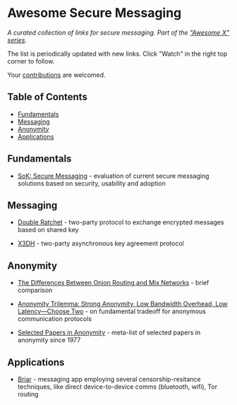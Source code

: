 # Awesome Secure Messaging

*A curated collection of links for secure messaging. Part of the ["Awesome X" series](https://github.com/sindresorhus/awesome).*

The list is periodically updated with new links. Click "Watch" in the right top corner to follow.

Your [contributions](contributing.md) are welcomed.

## Table of Contents

- [Fundamentals](#fundamentals)
- [Messaging](#messaging)
- [Anonymity](#anonymity)
- [Applications](#applications)

## Fundamentals

- [SoK: Secure Messaging](http://cacr.uwaterloo.ca/techreports/2015/cacr2015-02.pdf) - evaluation of current secure messaging solutions based on security, usability and adoption

## Messaging

- [Double Ratchet](https://signal.org/docs/specifications/doubleratchet/) - two-party protocol to exchange encrypted messages based on shared key

- [X3DH](https://signal.org/docs/specifications/x3dh/) - two-party asynchronous key agreement protocol

## Anonymity

- [The Differences Between Onion Routing and Mix Networks](https://crypto.is/blog/mix_and_onion_networks) - brief comparison

- [Anonymity Trilemma: Strong Anonymity, Low Bandwidth Overhead, Low Latency—Choose Two](https://eprint.iacr.org/2017/954.pdf) - on fundamental tradeoff for anonymous communication protocols

- [Selected Papers in Anonymity](https://www.freehaven.net/anonbib/) - meta-list of selected papers in anonymity since 1977

## Applications

- [Briar](https://briarproject.org/) - messaging app employing several censorship-resitance techniques, like direct device-to-device comms (bluetooth, wifi), Tor routing

